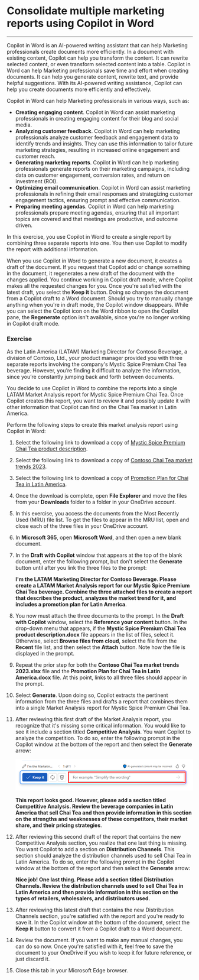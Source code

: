 # Consolidate multiple marketing reports using Copilot in Word
---
Copilot in Word is an AI-powered writing assistant that can help Marketing professionals create documents more efficiently. In a document with existing content, Copilot can help you transform the content. It can rewrite selected content, or even transform selected content into a table. Copilot in Word can help Marketing professionals save time and effort when creating documents. It can help you generate content, rewrite text, and provide helpful suggestions. With its AI-powered writing assistance, Copilot can help you create documents more efficiently and effectively.

Copilot in Word can help Marketing professionals in various ways, such as:

 -  **Creating engaging content**. Copilot in Word can assist marketing professionals in creating engaging content for their blog and social media.
 -  **Analyzing customer feedback**. Copilot in Word can help marketing professionals analyze customer feedback and engagement data to identify trends and insights. They can use this information to tailor future marketing strategies, resulting in increased online engagement and customer reach.
 -  **Generating marketing reports**. Copilot in Word can help marketing professionals generate reports on their marketing campaigns, including data on customer engagement, conversion rates, and return on investment (ROI).
 -  **Optimizing email communication**. Copilot in Word can assist marketing professionals in refining their email responses and strategizing customer engagement tactics, ensuring prompt and effective communication.
 -  **Preparing meeting agendas**. Copilot in Word can help marketing professionals prepare meeting agendas, ensuring that all important topics are covered and that meetings are productive, and outcome driven.

In this exercise, you use Copilot in Word to create a single report by combining three separate reports into one. You then use Copilot to modify the report with additional information.

When you use Copilot in Word to generate a new document, it creates a draft of the document. If you request that Copilot add or change something in the document, it regenerates a new draft of the document with the changes applied. You continue working in Copilot draft mode, where Copilot makes all the requested changes for you. Once you're satisfied with the latest draft, you select the **Keep it** button. Doing so changes the document from a Copilot draft to a Word document. Should you try to manually change anything when you're in draft mode, the Copilot window disappears. While you can select the Copilot icon on the Word ribbon to open the Copilot pane, the **Regenerate** option isn't available, since you're no longer working in Copilot draft mode.

### Exercise

As the Latin America (LATAM) Marketing Director for Contoso Beverage, a division of Contoso, Ltd., your product manager provided you with three separate reports involving the company's Mystic Spice Premium Chai Tea beverage. However, you’re finding it difficult to analyze the information, since you’re constantly jumping back and forth between documents.

You decide to use Copilot in Word to combine the reports into a single LATAM Market Analysis report for Mystic Spice Premium Chai Tea. Once Copilot creates this report, you want to review it and possibly update it with other information that Copilot can find on the Chai Tea market in Latin America.

Perform the following steps to create this market analysis report using Copilot in Word:

1.  Select the following link to download a copy of [Mystic Spice Premium Chai Tea product description](https://go.microsoft.com/fwlink/?linkid=2268929).
2.  Select the following link to download a copy of [Contoso Chai Tea market trends 2023](https://go.microsoft.com/fwlink/?linkid=2269122).
3.  Select the following link to download a copy of [Promotion Plan for Chai Tea in Latin America](https://go.microsoft.com/fwlink/?linkid=2269126).
4.  Once the download is complete, open **File Explorer** and move the files from your **Downloads** folder to a folder in your OneDrive account.
5.  In this exercise, you access the documents from the Most Recently Used (MRU) file list. To get the files to appear in the MRU list, open and close each of the three files in your OneDrive account.
6.  In **Microsoft 365**, open **Microsoft Word**, and then open a new blank document.
7.  In the **Draft with Copilot** window that appears at the top of the blank document, enter the following prompt, but don't select the **Generate** button until after you link the three files to the prompt:
    
    **I'm the LATAM Marketing Director for Contoso Beverage. Please create a LATAM Market Analysis report for our Mystic Spice Premium Chai Tea beverage. Combine the three attached files to create a report that describes the product, analyzes the market trend for it, and includes a promotion plan for Latin America**.
8.  You now must attach the three documents to the prompt. In the **Draft with Copilot** window, select the **Reference your content** button. In the drop-down menu that appears, if the **Mystic Spice Premium Chai Tea product description.docx** file appears in the list of files, select it. Otherwise, select **Browse files from cloud**, select the file from the **Recent** file list, and then select the **Attach** button. Note how the file is displayed in the prompt.
9.  Repeat the prior step for both the **Contoso Chai Tea market trends 2023.xlsx** file and the **Promotion Plan for Chai Tea in Latin America.docx** file. At this point, links to all three files should appear in the prompt.
10. Select **Generate**. Upon doing so, Copilot extracts the pertinent information from the three files and drafts a report that combines them into a single Market Analysis report for Mystic Spice Premium Chai Tea.
11. After reviewing this first draft of the Market Analysis report, you recognize that it's missing some critical information. You would like to see it include a section titled **Competitive Analysis**. You want Copilot to analyze the competition. To do so, enter the following prompt in the Copilot window at the bottom of the report and then select the **Generate** arrow:
    
    ![Screenshot showing the Copilot prompt window that appears at the bottom of a Word document.](../media/copilot-window-word-a5ec12f6.png)
    
    
    **This report looks good. However, please add a section titled Competitive Analysis. Review the beverage companies in Latin America that sell Chai Tea and then provide information in this section on the strengths and weaknesses of these competitors, their market share, and their pricing strategies**.
12. After reviewing this second draft of the report that contains the new Competitive Analysis section, you realize that one last thing is missing. You want Copilot to add a section on **Distribution Channels**. This section should analyze the distribution channels used to sell Chai Tea in Latin America. To do so, enter the following prompt in the Copilot window at the bottom of the report and then select the **Generate** arrow:
    
    **Nice job! One last thing. Please add a section titled Distribution Channels. Review the distribution channels used to sell Chai Tea in Latin America and then provide information in this section on the types of retailers, wholesalers, and distributors used**.
13. After reviewing this latest draft that contains the new Distribution Channels section, you're satisfied with the report and you're ready to save it. In the Copilot window at the bottom of the document, select the **Keep it** button to convert it from a Copilot draft to a Word document.
14. Review the document. If you want to make any manual changes, you can do so now. Once you're satisfied with it, feel free to save the document to your OneDrive if you wish to keep it for future reference, or just discard it.
15. Close this tab in your Microsoft Edge browser.
